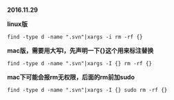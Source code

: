 **2016.11.29**

**linux版**
```
find -type d -name ".svn"|xargs -i rm -rf {}
```
**mac版，需要用大写I，先声明一下{}这个用来标注替换**
```
find -type d -name ".svn"|xargs -I {} rm -rf {}
```

**mac下可能会报rm无权限，后面的rm前加sudo**
```
find -type d -name ".svn"|xargs -I {} sudo rm -rf {}
```